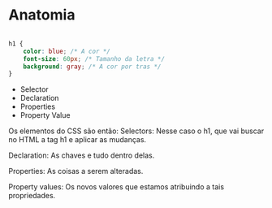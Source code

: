 # Anatomia

```css

h1 {
    color: blue; /* A cor */
    font-size: 60px; /* Tamanho da letra */
    background: gray; /* A cor por tras */
}
```

* Selector
* Declaration
* Properties
* Property Value

Os elementos do CSS são então:
Selectors: Nesse caso o h1, que vai buscar no HTML a tag h1 e aplicar as mudanças.

Declaration: As chaves e tudo dentro delas.

Properties: As coisas a serem alteradas.

Property values: Os novos valores que estamos atribuindo a tais propriedades.
